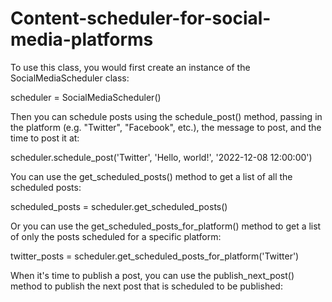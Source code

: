 # Content-scheduler-for-social-media-platforms

To use this class, you would first create an instance of the SocialMediaScheduler class:



scheduler = SocialMediaScheduler()

Then you can schedule posts using the schedule_post() method, passing in the platform (e.g. "Twitter", "Facebook", etc.), the message to post, and the time to post it at:


scheduler.schedule_post('Twitter', 'Hello, world!', '2022-12-08 12:00:00')

You can use the get_scheduled_posts() method to get a list of all the scheduled posts:


scheduled_posts = scheduler.get_scheduled_posts()

Or you can use the get_scheduled_posts_for_platform() method to get a list of only the posts scheduled for a specific platform:


twitter_posts = scheduler.get_scheduled_posts_for_platform('Twitter')

When it's time to publish a post, you can use the publish_next_post() method to publish the next post that is scheduled to be published:
